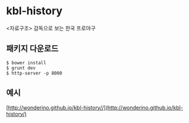 # kbl-history
&lt;자료구조> 감독으로 보는 한국 프로야구

패키지 다운로드
---
```
$ bower install
$ grunt dev
$ http-server -p 8000
```

예시
---
[http://wonderino.github.io/kbl-history//](http://wonderino.github.io/kbl-history/)
